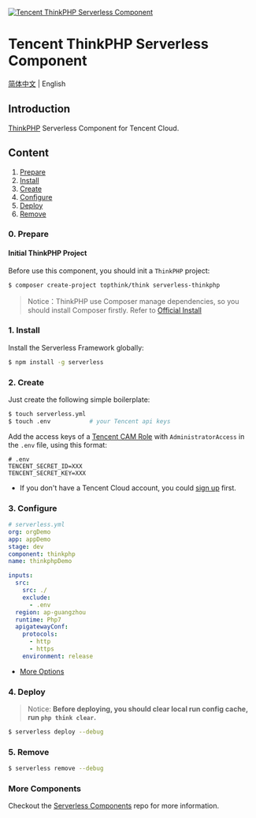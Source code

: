 [![Tencent ThinkPHP Serverless Component](https://img.serverlesscloud.cn/2020310/1583829094880-thinkPHP_%E9%95%BF.png)](http://serverless.com)

# Tencent ThinkPHP Serverless Component

[简体中文](https://github.com/serverless-components/tencent-thinkphp/blob/master/README.md) | English

## Introduction

[ThinkPHP](https://github.com/top-think/think) Serverless Component for Tencent Cloud.

## Content

1. [Prepare](#0-prepare)
1. [Install](#1-install)
1. [Create](#2-create)
1. [Configure](#3-configure)
1. [Deploy](#4-deploy)
1. [Remove](#5-Remove)

### 0. Prepare

#### Initial ThinkPHP Project

Before use this component, you should init a `ThinkPHP` project:

```bash
$ composer create-project topthink/think serverless-thinkphp
```

> Notice：ThinkPHP use Composer manage dependencies, so you should install Composer firstly. Refer to [Official Install](https://getcomposer.org/doc/00-intro.md#installation-linux-unix-macos)

### 1. Install

Install the Serverless Framework globally:

```bash
$ npm install -g serverless
```

### 2. Create

Just create the following simple boilerplate:

```bash
$ touch serverless.yml
$ touch .env           # your Tencent api keys
```

Add the access keys of a [Tencent CAM Role](https://console.cloud.tencent.com/cam/capi) with `AdministratorAccess` in the `.env` file, using this format:

```
# .env
TENCENT_SECRET_ID=XXX
TENCENT_SECRET_KEY=XXX
```

- If you don't have a Tencent Cloud account, you could [sign up](https://intl.cloud.tencent.com/register) first.

### 3. Configure

```yml
# serverless.yml
org: orgDemo
app: appDemo
stage: dev
component: thinkphp
name: thinkphpDemo

inputs:
  src:
    src: ./
    exclude:
      - .env
  region: ap-guangzhou
  runtime: Php7
  apigatewayConf:
    protocols:
      - http
      - https
    environment: release
```

- [More Options](https://github.com/serverless-components/tencent-thinkphp/tree/master/docs/configure.md)

### 4. Deploy

> Notice: **Before deploying, you should clear local run config cache, run `php think clear`.**

```bash
$ serverless deploy --debug
```

### 5. Remove

```bash
$ serverless remove --debug
```

### More Components

Checkout the [Serverless Components](https://github.com/serverless/components) repo for more information.
